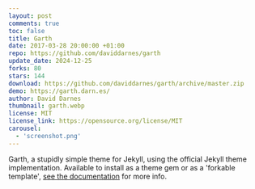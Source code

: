 ```yaml
---
layout: post
comments: true
toc: false
title: Garth
date: 2017-03-28 20:00:00 +01:00
repo: https://github.com/daviddarnes/garth
update_date: 2024-12-25
forks: 80
stars: 144
download: https://github.com/daviddarnes/garth/archive/master.zip
demo: https://garth.darn.es/
author: David Darnes
thumbnail: garth.webp
license: MIT
license_link: https://opensource.org/license/MIT
carousel:
  - 'screenshot.png'
---
```


Garth, a stupidly simple theme for Jekyll, using the official Jekyll theme implementation. Available to install as a theme gem or as a 'forkable template', [see the documentation](https://github.com/daviddarnes/garth#installation) for more info.
